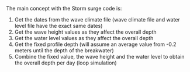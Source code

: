 The main concept with the Storm surge code is:
1. Get the dates from the wave climate file (wave climate file and water level file have the exact same dates)
2. Get the wave height values as they affect the overall depth
3. Get the water level values as they affect the overall depth
4. Get the fixed profile depth (will assume an average value from -0.2 meters until the depth of the breakwater)
5. Combine the fixed value, the wave height and the water level to obtain the overall depth per day (loop simulation)
